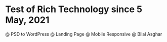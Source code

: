 # Test of Rich Technology since 5 May, 2021
@ PSD to WordPress
@ Landing Page
@ Mobile Responsive
@ Bilal Asghar
